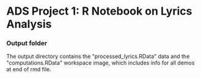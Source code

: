 # ADS Project 1:  R Notebook on Lyrics Analysis

### Output folder

The output directory contains the "processed_lyrics.RData" data and the "computations.RData" workspace image, which includes info for all demos at end of rmd file.
